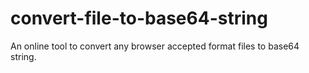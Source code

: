 # convert-file-to-base64-string
An online tool to convert any browser accepted format files to base64 string.
